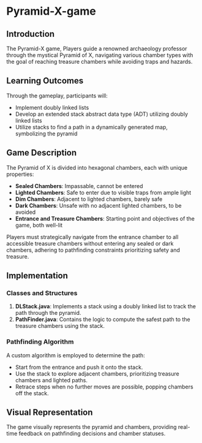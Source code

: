 # Pyramid-X-game

## Introduction

The Pyramid-X game,  Players guide a renowned archaeology professor through the mystical Pyramid of X, navigating various chamber types with the goal of reaching treasure chambers while avoiding traps and hazards.

## Learning Outcomes

Through the gameplay, participants will:

- Implement doubly linked lists
- Develop an extended stack abstract data type (ADT) utilizing doubly linked lists
- Utilize stacks to find a path in a dynamically generated map, symbolizing the pyramid

## Game Description

The Pyramid of X is divided into hexagonal chambers, each with unique properties:
- **Sealed Chambers**: Impassable, cannot be entered
- **Lighted Chambers**: Safe to enter due to visible traps from ample light
- **Dim Chambers**: Adjacent to lighted chambers, barely safe
- **Dark Chambers**: Unsafe with no adjacent lighted chambers, to be avoided
- **Entrance and Treasure Chambers**: Starting point and objectives of the game, both well-lit

Players must strategically navigate from the entrance chamber to all accessible treasure chambers without entering any sealed or dark chambers, adhering to pathfinding constraints prioritizing safety and treasure.

## Implementation

### Classes and Structures

1. **DLStack.java**: Implements a stack using a doubly linked list to track the path through the pyramid.
2. **PathFinder.java**: Contains the logic to compute the safest path to the treasure chambers using the stack.

### Pathfinding Algorithm

A custom algorithm is employed to determine the path:
- Start from the entrance and push it onto the stack.
- Use the stack to explore adjacent chambers, prioritizing treasure chambers and lighted paths.
- Retrace steps when no further moves are possible, popping chambers off the stack.

## Visual Representation

The game visually represents the pyramid and chambers, providing real-time feedback on pathfinding decisions and chamber statuses.


